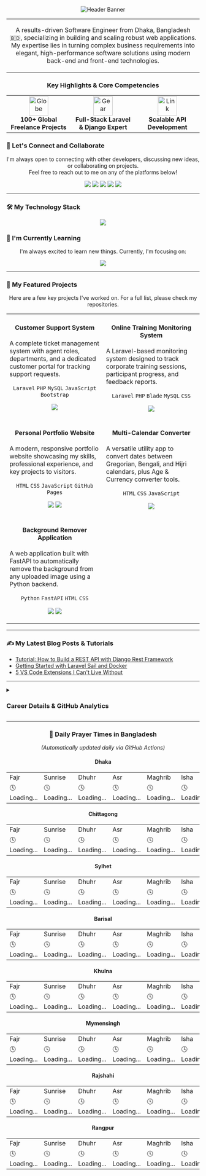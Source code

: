 <p align="center">
  <img src="https://capsule-render.vercel.app/api?type=waving&color=5865F2&height=250&section=header&text=Md.%20Jahirul%20Islam&desc=Full-Stack%20Software%20Engineer&fontAlignY=40&fontSize=60&animation=fadeIn" alt="Header Banner" />
</p>

<div align="center">
  <table>
    <tr>
      <td>
        <p align="center">
          A results-driven Software Engineer from Dhaka, Bangladesh 🇧🇩, specializing in building and scaling robust web applications. My expertise lies in turning complex business requirements into elegant, high-performance software solutions using modern back-end and front-end technologies.
        </p>
      </td>
    </tr>
  </table>
</div>

<h3 align="center">Key Highlights & Core Competencies</h3>
<table align="center" style="border: none;">
  <tr>
    <td align="center" width="33%">
      <img src="https://raw.githubusercontent.com/Tarikul-Islam-Anik/Animated-Fluent-Emojis/master/Emojis/Travel%20and%20places/Globe%20Showing%20Europe-Africa.png" alt="Globe" width="50" height="50" />
      <br/><strong>100+ Global Freelance Projects</strong>
    </td>
    <td align="center" width="33%">
      <img src="https://raw.githubusercontent.com/Tarikul-Islam-Anik/Animated-Fluent-Emojis/master/Emojis/Objects/Gear.png" alt="Gear" width="50" height="50" />
      <br/><strong>Full-Stack Laravel & Django Expert</strong>
    </td>
    <td align="center" width="33%">
      <img src="https://raw.githubusercontent.com/Tarikul-Islam-Anik/Animated-Fluent-Emojis/master/Emojis/Objects/Link.png" alt="Link" width="50" height="50" />
      <br/><strong>Scalable API Development</strong>
    </td>
  </tr>
</table>

### 🤝 Let's Connect and Collaborate
<p align="center">
  I'm always open to connecting with other developers, discussing new ideas, or collaborating on projects. <br/>
  Feel free to reach out to me on any of the platforms below!
</p>

<p align="center">
  <a href="https://www.linkedin.com/in/jahirul555/"><img src="https://img.shields.io/badge/LinkedIn-0A66C2?style=for-the-badge&logo=linkedin&logoColor=white" /></a>
  <a href="mailto:mdjoherul50@gmail.com"><img src="https://img.shields.io/badge/Gmail-D14836?style=for-the-badge&logo=gmail&logoColor=white" /></a>
  <a href="https://www.fiverr.com/jahirul555"><img src="https://img.shields.io/badge/Fiverr-1DBF73?style=for-the-badge&logo=fiverr&logoColor=white" /></a>
  <a href="https://www.upwork.com/freelancers/~011d47900371655504"><img src="https://img.shields.io/badge/Upwork-6FDA44?style=for-the-badge&logo=upwork&logoColor=white" /></a>
  <a href="https://mdjoherul50.github.io/portfolio/"><img src="https://img.shields.io/badge/Portfolio-FF7139?style=for-the-badge&logo=Firefox-Browser&logoColor=white" /></a>
</p>

---

### 🛠️ My Technology Stack
<p align="center">
  <a href="https://skillicons.dev">
    <img src="https://skillicons.dev/icons?i=python,django,flask,fastapi,php,laravel,react,nextjs,html,css,javascript,bootstrap,mysql,postgres,docker,git,github,vscode,wordpress,woocommerce&perline=10" />
  </a>
</p>

### 🌱 I'm Currently Learning
<p align="center">
  I'm always excited to learn new things. Currently, I'm focusing on:
</p>
<p align="center">
  <a href="https://skillicons.dev">
    <img src="https://skillicons.dev/icons?i=react,nextjs,docker,kubernetes" />
  </a>
</p>

---

### 🚀 My Featured Projects
<p align="center">Here are a few key projects I've worked on. For a full list, please check my repositories.</p>
<table width="100%">
  <tr>
    <td width="50%" valign="top">
      <h4 align="center">Customer Support System</h4>
      <p>A complete ticket management system with agent roles, departments, and a dedicated customer portal for tracking support requests.</p>
      <p align="center">
        <code>Laravel</code> <code>PHP</code> <code>MySQL</code> <code>JavaScript</code> <code>Bootstrap</code>
      </p>
      <p align="center">
        <a href="https://github.com/mdjoherul50"><img src="https://img.shields.io/badge/Source_Code-181717?style=for-the-badge&logo=github&logoColor=white"></a>
      </p>
    </td>
    <td width="50%" valign="top">
      <h4 align="center">Online Training Monitoring System</h4>
      <p>A Laravel-based monitoring system designed to track corporate training sessions, participant progress, and feedback reports.</p>
      <p align="center">
        <code>Laravel</code> <code>PHP</code> <code>Blade</code> <code>MySQL</code> <code>CSS</code>
      </p>
      <p align="center">
        <a href="https://github.com/mdjoherul50"><img src="https://img.shields.io/badge/Source_Code-181717?style=for-the-badge&logo=github&logoColor=white"></a>
      </p>
    </td>
  </tr>
  <tr>
    <td width="50%" valign="top">
      <h4 align="center">Personal Portfolio Website</h4>
      <p>A modern, responsive portfolio website showcasing my skills, professional experience, and key projects to visitors.</p>
      <p align="center">
        <code>HTML</code> <code>CSS</code> <code>JavaScript</code> <code>GitHub Pages</code>
      </p>
      <p align="center">
        <a href="https://mdjoherul50.github.io/portfolio/"><img src="https://img.shields.io/badge/Live_Demo-FF7139?style=for-the-badge&logo=Firefox-Browser&logoColor=white"></a>
        <a href="https://github.com/mdjoherul50/portfolio"><img src="https://img.shields.io/badge/Source_Code-181717?style=for-the-badge&logo=github&logoColor=white"></a>
      </p>
    </td>
    <td width="50%" valign="top">
      <h4 align="center">Multi-Calendar Converter</h4>
      <p>A versatile utility app to convert dates between Gregorian, Bengali, and Hijri calendars, plus Age & Currency converter tools.</p>
      <p align="center">
        <code>HTML</code> <code>CSS</code> <code>JavaScript</code>
      </p>
      <p align="center">
        <a href="https://github.com/mdjoherul50"><img src="https://img.shields.io/badge/Source_Code-181717?style=for-the-badge&logo=github&logoColor=white"></a>
      </p>
    </td>
  </tr>
  <tr>
    <td width="50%" valign="top">
      <h4 align="center">Background Remover Application</h4>
      <p>A web application built with FastAPI to automatically remove the background from any uploaded image using a Python backend.</p>
      <p align="center">
        <code>Python</code> <code>FastAPI</code> <code>HTML</code> <code>CSS</code>
      </p>
      <p align="center">
        <a href="https://bg-remover-project.onrender.com/"><img src="https://img.shields.io/badge/Live_Demo-46A358?style=for-the-badge&logo=Render&logoColor=white"></a>
        <a href="https://github.com/mdjoherul50/bg_remover_project"><img src="https://img.shields.io/badge/Source_Code-181717?style=for-the-badge&logo=github&logoColor=white"></a>
      </p>
    </td>
    <td width="50%" valign="top">
      </td>
  </tr>
</table>

---

### ✍️ My Latest Blog Posts & Tutorials
- [Tutorial: How to Build a REST API with Django Rest Framework](link-to-your-article.com)
- [Getting Started with Laravel Sail and Docker](link-to-your-article.com)
- [5 VS Code Extensions I Can't Live Without](link-to-your-article.com)
---

<details>
<summary><h3><b>Career Details & GitHub Analytics</b></h3></summary>
<br/>
  
<h4><img src="https://raw.githubusercontent.com/Tarikul-Islam-Anik/Animated-Fluent-Emojis/master/Emojis/Objects/Briefcase.png" alt="Briefcase" width="25" height="25" /> Professional Experience</h4>
<ul>
  <li><strong>Software Engineer @ Newgen Technology Ltd (Babylon Group)</strong> | <em>Apr 2023 – Present</em></li>
  <li><strong>Freelance Web Developer @ Fiverr & Upwork</strong> | <em>2020 – Present</em></li>
</ul>

<br/>
  
<h4><img src="https://raw.githubusercontent.com/Tarikul-Islam-Anik/Animated-Fluent-Emojis/master/Emojis/Objects/Chart%20Increasing.png" alt="Chart Increasing" width="25" height="25" /> Analytics & Trophies</h4>
<p align="center">
  <img src="https://github-profile-trophy.vercel.app/?username=mdjoherul50&theme=dracula&column=7&no-frame=true&no-bg=true" alt="GitHub Trophies" />
  <br/>
  <img src="https://github-readme-activity-graph.vercel.app/graph?username=mdjoherul50&theme=dracula&hide_border=true&bg_color=1c2136" alt="GitHub Activity Graph" />
  <br/>
  <img src="https://github-readme-stats.vercel.app/api?username=mdjoherul50&show_icons=true&theme=dracula&hide_border=true&count_private=true" alt="GitHub Stats" />
  <img src="https://github-readme-stats.vercel.app/api/top-langs/?username=mdjoherul50&layout=compact&theme=dracula&hide_border=true" alt="Top Languages" />
  <img src="https://github-readme-streak-stats.herokuapp.com/?user=mdjoherul50&theme=dracula&hide_border=true" alt="GitHub Streak" />
</p>
</details>

---

<h3 align="center">🕌 Daily Prayer Times in Bangladesh</h3>
<p align="center">
  <i>(Automatically updated daily via GitHub Actions)</i>
</p>

<h4 align="center">Dhaka</h4>
<table align="center">
  <tr><td>Fajr</td><td>Sunrise</td><td>Dhuhr</td><td>Asr</td><td>Maghrib</td><td>Isha</td></tr>
  <tr><td>🕓 Loading...</td><td>🕓 Loading...</td><td>🕓 Loading...</td><td>🕓 Loading...</td><td>🕓 Loading...</td><td>🕓 Loading...</td></tr>
  </table>

<h4 align="center">Chittagong</h4>
<table align="center">
  <tr><td>Fajr</td><td>Sunrise</td><td>Dhuhr</td><td>Asr</td><td>Maghrib</td><td>Isha</td></tr>
  <tr><td>🕓 Loading...</td><td>🕓 Loading...</td><td>🕓 Loading...</td><td>🕓 Loading...</td><td>🕓 Loading...</td><td>🕓 Loading...</td></tr>
  </table>

<h4 align="center">Sylhet</h4>
<table align="center">
  <tr><td>Fajr</td><td>Sunrise</td><td>Dhuhr</td><td>Asr</td><td>Maghrib</td><td>Isha</td></tr>
  <tr><td>🕓 Loading...</td><td>🕓 Loading...</td><td>🕓 Loading...</td><td>🕓 Loading...</td><td>🕓 Loading...</td><td>🕓 Loading...</td></tr>
  </table>

<h4 align="center">Barisal</h4>
<table align="center">
  <tr><td>Fajr</td><td>Sunrise</td><td>Dhuhr</td><td>Asr</td><td>Maghrib</td><td>Isha</td></tr>
  <tr><td>🕓 Loading...</td><td>🕓 Loading...</td><td>🕓 Loading...</td><td>🕓 Loading...</td><td>🕓 Loading...</td><td>🕓 Loading...</td></tr>
  </table>

<h4 align="center">Khulna</h4>
<table align="center">
  <tr><td>Fajr</td><td>Sunrise</td><td>Dhuhr</td><td>Asr</td><td>Maghrib</td><td>Isha</td></tr>
  <tr><td>🕓 Loading...</td><td>🕓 Loading...</td><td>🕓 Loading...</td><td>🕓 Loading...</td><td>🕓 Loading...</td><td>🕓 Loading...</td></tr>
  </table>

<h4 align="center">Mymensingh</h4>
<table align="center">
  <tr><td>Fajr</td><td>Sunrise</td><td>Dhuhr</td><td>Asr</td><td>Maghrib</td><td>Isha</td></tr>
  <tr><td>🕓 Loading...</td><td>🕓 Loading...</td><td>🕓 Loading...</td><td>🕓 Loading...</td><td>🕓 Loading...</td><td>🕓 Loading...</td></tr>
  </table>

<h4 align="center">Rajshahi</h4>
<table align="center">
  <tr><td>Fajr</td><td>Sunrise</td><td>Dhuhr</td><td>Asr</td><td>Maghrib</td><td>Isha</td></tr>
  <tr><td>🕓 Loading...</td><td>🕓 Loading...</td><td>🕓 Loading...</td><td>🕓 Loading...</td><td>🕓 Loading...</td><td>🕓 Loading...</td></tr>
  </table>

<h4 align="center">Rangpur</h4>
<table align="center">
  <tr><td>Fajr</td><td>Sunrise</td><td>Dhuhr</td><td>Asr</td><td>Maghrib</td><td>Isha</td></tr>
  <tr><td>🕓 Loading...</td><td>🕓 Loading...</td><td>🕓 Loading...</td><td>🕓 Loading...</td><td>🕓 Loading...</td><td>🕓 Loading...</td></tr>
  </table>
